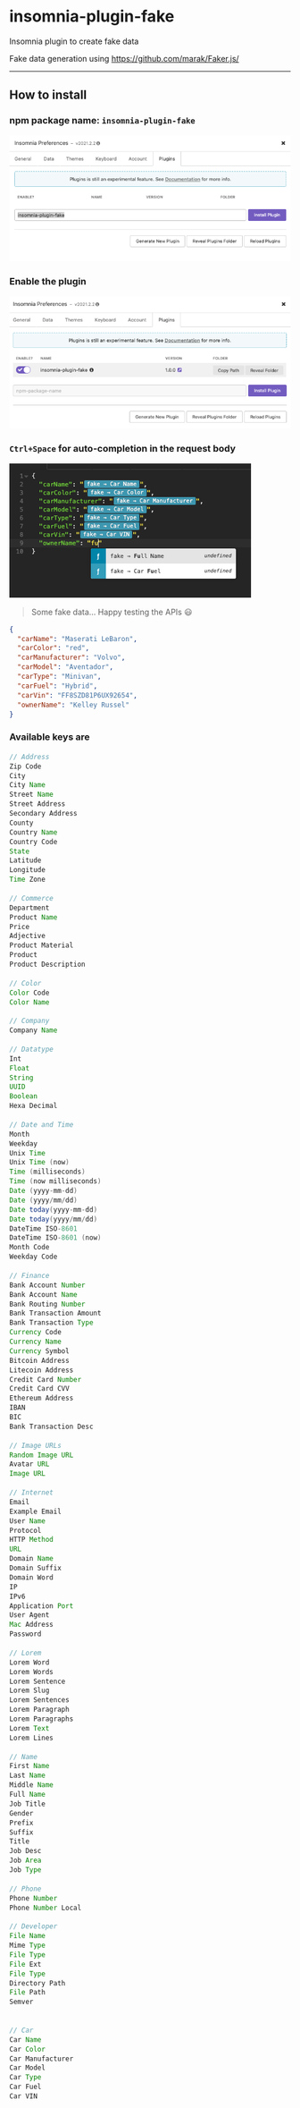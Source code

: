 # insomnia-plugin-fake


Insomnia plugin to create fake data

Fake data generation using https://github.com/marak/Faker.js/

---

## How to install

### npm package name: `insomnia-plugin-fake`
![Step 1](img/img1.png)

### Enable the plugin
![Step 2](img/img2.png)

### `Ctrl+Space` for auto-completion in the request body

![Step 3](img/img3.png)

> Some fake data... Happy testing the APIs 😃
```json
{
  "carName": "Maserati LeBaron",
  "carColor": "red",
  "carManufacturer": "Volvo",
  "carModel": "Aventador",
  "carType": "Minivan",
  "carFuel": "Hybrid",
  "carVin": "FF8SZD81P6UX92654",
  "ownerName": "Kelley Russel"
}
```

### Available keys are

```java
// Address
Zip Code
City
City Name
Street Name
Street Address
Secondary Address
County
Country Name
Country Code
State
Latitude
Longitude
Time Zone

// Commerce
Department
Product Name
Price
Adjective
Product Material
Product
Product Description

// Color
Color Code
Color Name

// Company
Company Name

// Datatype
Int
Float
String
UUID
Boolean
Hexa Decimal

// Date and Time
Month
Weekday
Unix Time
Unix Time (now)
Time (milliseconds)
Time (now milliseconds)
Date (yyyy-mm-dd)
Date (yyyy/mm/dd)
Date today(yyyy-mm-dd)
Date today(yyyy/mm/dd)
DateTime ISO-8601
DateTime ISO-8601 (now)
Month Code
Weekday Code

// Finance
Bank Account Number
Bank Account Name
Bank Routing Number
Bank Transaction Amount
Bank Transaction Type
Currency Code
Currency Name
Currency Symbol
Bitcoin Address
Litecoin Address
Credit Card Number
Credit Card CVV
Ethereum Address
IBAN
BIC
Bank Transaction Desc

// Image URLs
Random Image URL
Avatar URL
Image URL

// Internet
Email
Example Email
User Name
Protocol
HTTP Method
URL
Domain Name
Domain Suffix
Domain Word
IP
IPv6
Application Port
User Agent
Mac Address
Password

// Lorem
Lorem Word
Lorem Words
Lorem Sentence
Lorem Slug
Lorem Sentences
Lorem Paragraph
Lorem Paragraphs
Lorem Text
Lorem Lines

// Name
First Name
Last Name
Middle Name
Full Name
Job Title
Gender
Prefix
Suffix
Title
Job Desc
Job Area
Job Type

// Phone
Phone Number
Phone Number Local

// Developer
File Name
Mime Type
File Type
File Ext
File Type
Directory Path
File Path
Semver


// Car
Car Name
Car Color
Car Manufacturer
Car Model
Car Type
Car Fuel
Car VIN
```
